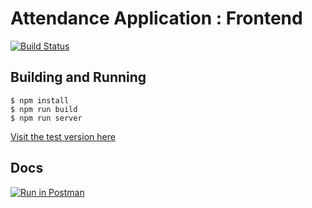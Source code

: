 # Attendance Application : Frontend

[![Build Status](https://travis-ci.com/yashkumarverma/attendance-frontend.svg?branch=master)](https://travis-ci.com/yashkumarverma/attendance-frontend)

## Building and Running

```
$ npm install
$ npm run build
$ npm run server
```

[Visit the test version here ](https://acmvit-attendance.web.app/)

## Docs

[![Run in Postman](https://run.pstmn.io/button.svg)](https://documenter.getpostman.com/view/10043948/Szf26B2x)
